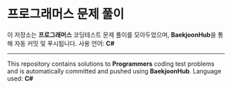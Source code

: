 # 프로그래머스 문제 풀이

이 저장소는 **프로그래머스** 코딩테스트 문제 풀이를 모아두었으며, **BaekjoonHub**을 통해 자동 커밋 및 푸시됩니다.
사용 언어: **C#**

---

This repository contains solutions to **Programmers** coding test problems and is automatically committed and pushed using **BaekjoonHub**.
Language used: **C#**

